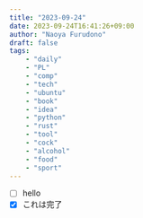 ```yaml
---
title: "2023-09-24"
date: 2023-09-24T16:41:26+09:00
author: "Naoya Furudono"
draft: false
tags:
    - "daily"
    - "PL"
    - "comp"
    - "tech"
    - "ubuntu"
    - "book"
    - "idea"
    - "python"
    - "rust"
    - "tool"
    - "cock"
    - "alcohol"
    - "food"
    - "sport"
---
```


- [ ] hello
- [x] これは完了
